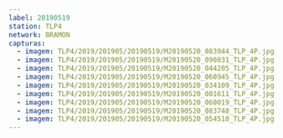 ```yaml
---
label: 20190519
station: TLP4
network: BRAMON
capturas:
  - imagem: TLP4/2019/201905/20190519/M20190520_083944_TLP_4P.jpg
  - imagem: TLP4/2019/201905/20190519/M20190520_090831_TLP_4P.jpg
  - imagem: TLP4/2019/201905/20190519/M20190520_044205_TLP_4P.jpg
  - imagem: TLP4/2019/201905/20190519/M20190520_060945_TLP_4P.jpg
  - imagem: TLP4/2019/201905/20190519/M20190520_034109_TLP_4P.jpg
  - imagem: TLP4/2019/201905/20190519/M20190520_081611_TLP_4P.jpg
  - imagem: TLP4/2019/201905/20190519/M20190520_060019_TLP_4P.jpg
  - imagem: TLP4/2019/201905/20190519/M20190520_083748_TLP_4P.jpg
  - imagem: TLP4/2019/201905/20190519/M20190520_054510_TLP_4P.jpg
---
```

